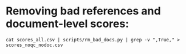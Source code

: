 # Removing bad references and document-level scores:

```
cat scores_all.csv | scripts/rm_bad_docs.py | grep -v ",True," > scores_noqc_nodoc.csv
```